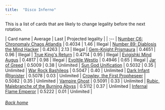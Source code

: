 ```yaml
---
title:  "Disco Inferno"
---
```


This is a list of cards that are likely to change legality before the next rotation.

| Card name | Average | Last | Projected legality |
| :-- |
[Number C6: Chronomaly Chaos Atlandis](https://db.ygoprodeck.com/card/?search=Number%20C6:%20Chronomaly%20Chaos%20Atlandis) | 0.4034 | 1.46 | Illegal |
[Number 89: Diablosis the Mind Hacker](https://db.ygoprodeck.com/card/?search=Number%2089:%20Diablosis%20the%20Mind%20Hacker) | 0.4263 | 2.13 | Illegal |
[Gem-Knight Prismaura](https://db.ygoprodeck.com/card/?search=Gem-Knight%20Prismaura) | 0.4651 | 0.96 | Illegal |
[True King's Return](https://db.ygoprodeck.com/card/?search=True%20King's%20Return) | 0.4714 | 0.95 | Illegal |
[Evigishki Mind Augus](https://db.ygoprodeck.com/card/?search=Evigishki%20Mind%20Augus) | 0.4817 | 0.98 | Illegal |
[Evoltile Westlo](https://db.ygoprodeck.com/card/?search=Evoltile%20Westlo) | 0.4946 | 0.65 | Illegal |
[Jar of Greed](https://db.ygoprodeck.com/card/?search=Jar%20of%20Greed) | 0.5009 | 0.38 | Unlimited |
[Sun God Unification](https://db.ygoprodeck.com/card/?search=Sun%20God%20Unification) | 0.5032 | 0.35 | Unlimited |
[War Rock Bashileos](https://db.ygoprodeck.com/card/?search=War%20Rock%20Bashileos) | 0.5047 | 0.40 | Unlimited |
[Dark Infant @Ignister](https://db.ygoprodeck.com/card/?search=Dark%20Infant%20@Ignister) | 0.5078 | 0.03 | Unlimited |
[Crowley, the First Propheseer](https://db.ygoprodeck.com/card/?search=Crowley,%20the%20First%20Propheseer) | 0.5082 | 0.35 | Unlimited |
[Vampire Ghost](https://db.ygoprodeck.com/card/?search=Vampire%20Ghost) | 0.5091 | 0.33 | Unlimited |
[Rubic, Malebranche of the Burning Abyss](https://db.ygoprodeck.com/card/?search=Rubic,%20Malebranche%20of%20the%20Burning%20Abyss) | 0.5112 | 0.37 | Unlimited |
[Infernal Flame Emperor](https://db.ygoprodeck.com/card/?search=Infernal%20Flame%20Emperor) | 0.5222 | 0.01 | Unlimited |

###### [Back home](index)